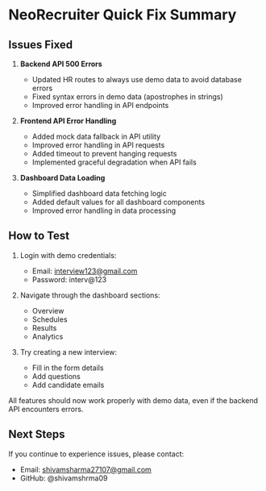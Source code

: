 # NeoRecruiter Quick Fix Summary

## Issues Fixed

1. **Backend API 500 Errors**
   - Updated HR routes to always use demo data to avoid database errors
   - Fixed syntax errors in demo data (apostrophes in strings)
   - Improved error handling in API endpoints

2. **Frontend API Error Handling**
   - Added mock data fallback in API utility
   - Improved error handling in API requests
   - Added timeout to prevent hanging requests
   - Implemented graceful degradation when API fails

3. **Dashboard Data Loading**
   - Simplified dashboard data fetching logic
   - Added default values for all dashboard components
   - Improved error handling in data processing

## How to Test

1. Login with demo credentials:
   - Email: interview123@gmail.com
   - Password: interv@123

2. Navigate through the dashboard sections:
   - Overview
   - Schedules
   - Results
   - Analytics

3. Try creating a new interview:
   - Fill in the form details
   - Add questions
   - Add candidate emails

All features should now work properly with demo data, even if the backend API encounters errors.

## Next Steps

If you continue to experience issues, please contact:
- Email: shivamsharma27107@gmail.com
- GitHub: @shivamshrma09